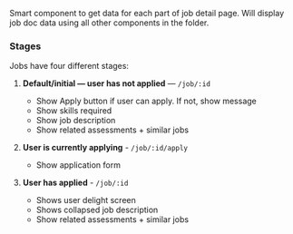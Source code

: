 Smart component to get data for each part of job detail page. Will display job
doc data using all other components in the folder.

### Stages

Jobs have four different stages:

1. **Default/initial — user has not applied** — `/job/:id`

   - Show Apply button if user can apply. If not, show message
   - Show skills required
   - Show job description
   - Show related assessments + similar jobs

2. **User is currently applying** - `/job/:id/apply`

   - Show application form

3. **User has applied** - `/job/:id`

   - Shows user delight screen
   - Shows collapsed job description
   - Show related assessments + similar jobs
